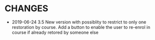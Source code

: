 # CHANGES
* 2019-06-24 3.5 New version with possiblity to restrict to only one restoration by course. Add a button to enable the user to re-enrol in course if already retored by someone else

